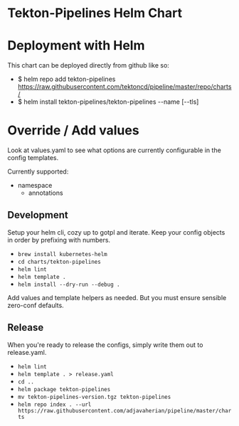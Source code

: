 # Tekton-Pipelines Helm Chart

# Deployment with Helm

This chart can be deployed directly from github like so:

- $ helm repo add tekton-pipelines https://raw.githubusercontent.com/tektoncd/pipeline/master/repo/charts/
- $ helm install tekton-pipelines/tekton-pipelines --name <my-release> [--tls]

# Override / Add values

Look at values.yaml to see what options are currently configurable in the config templates.

Currently supported:

- namespace
    - annotations

## Development

Setup your helm cli, cozy up to gotpl and iterate.  Keep your config objects in order by prefixing with numbers.

- `brew install kubernetes-helm`
- `cd charts/tekton-pipelines`
- `helm lint`
- `helm template .`
- `helm install --dry-run --debug .`

Add values and template helpers as needed.  But you must ensure sensible zero-conf defaults.

## Release

When you're ready to release the configs, simply write them out to release.yaml.

- `helm lint`
- `helm template . > release.yaml`
- `cd ..`
- `helm package tekton-pipelines`
- `mv tekton-pipelines-version.tgz tekton-pipelines`
- `helm repo index . --url https://raw.githubusercontent.com/adjavaherian/pipeline/master/charts`
